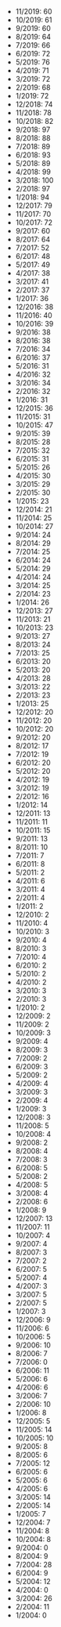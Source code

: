 *  11/2019: 60
*  10/2019: 61
*  9/2019: 60
*  8/2019: 64
*  7/2019: 66
*  6/2019: 72
*  5/2019: 76
*  4/2019: 71
*  3/2019: 72
*  2/2019: 68
*  1/2019: 72
*  12/2018: 74
*  11/2018: 78
*  10/2018: 82
*  9/2018: 97
*  8/2018: 88
*  7/2018: 89
*  6/2018: 93
*  5/2018: 89
*  4/2018: 99
*  3/2018: 100
*  2/2018: 97
*  1/2018: 94
*  12/2017: 79
*  11/2017: 70
*  10/2017: 72
*  9/2017: 60
*  8/2017: 64
*  7/2017: 52
*  6/2017: 48
*  5/2017: 49
*  4/2017: 38
*  3/2017: 41
*  2/2017: 37
*  1/2017: 36
*  12/2016: 38
*  11/2016: 40
*  10/2016: 39
*  9/2016: 38
*  8/2016: 38
*  7/2016: 34
*  6/2016: 37
*  5/2016: 31
*  4/2016: 32
*  3/2016: 34
*  2/2016: 32
*  1/2016: 31
*  12/2015: 36
*  11/2015: 31
*  10/2015: 47
*  9/2015: 39
*  8/2015: 28
*  7/2015: 32
*  6/2015: 31
*  5/2015: 26
*  4/2015: 30
*  3/2015: 29
*  2/2015: 30
*  1/2015: 23
*  12/2014: 21
*  11/2014: 25
*  10/2014: 27
*  9/2014: 24
*  8/2014: 29
*  7/2014: 25
*  6/2014: 24
*  5/2014: 29
*  4/2014: 24
*  3/2014: 25
*  2/2014: 23
*  1/2014: 26
*  12/2013: 27
*  11/2013: 21
*  10/2013: 23
*  9/2013: 27
*  8/2013: 24
*  7/2013: 25
*  6/2013: 20
*  5/2013: 20
*  4/2013: 28
*  3/2013: 22
*  2/2013: 23
*  1/2013: 25
*  12/2012: 20
*  11/2012: 20
*  10/2012: 20
*  9/2012: 20
*  8/2012: 17
*  7/2012: 19
*  6/2012: 20
*  5/2012: 20
*  4/2012: 19
*  3/2012: 19
*  2/2012: 16
*  1/2012: 14
*  12/2011: 13
*  11/2011: 11
*  10/2011: 15
*  9/2011: 13
*  8/2011: 10
*  7/2011: 7
*  6/2011: 8
*  5/2011: 2
*  4/2011: 6
*  3/2011: 4
*  2/2011: 4
*  1/2011: 2
*  12/2010: 2
*  11/2010: 4
*  10/2010: 3
*  9/2010: 4
*  8/2010: 3
*  7/2010: 4
*  6/2010: 2
*  5/2010: 2
*  4/2010: 2
*  3/2010: 3
*  2/2010: 3
*  1/2010: 2
*  12/2009: 2
*  11/2009: 2
*  10/2009: 3
*  9/2009: 4
*  8/2009: 3
*  7/2009: 2
*  6/2009: 3
*  5/2009: 2
*  4/2009: 4
*  3/2009: 3
*  2/2009: 4
*  1/2009: 3
*  12/2008: 3
*  11/2008: 5
*  10/2008: 4
*  9/2008: 2
*  8/2008: 4
*  7/2008: 3
*  6/2008: 5
*  5/2008: 2
*  4/2008: 5
*  3/2008: 4
*  2/2008: 6
*  1/2008: 9
*  12/2007: 13
*  11/2007: 11
*  10/2007: 4
*  9/2007: 4
*  8/2007: 3
*  7/2007: 2
*  6/2007: 5
*  5/2007: 4
*  4/2007: 3
*  3/2007: 5
*  2/2007: 5
*  1/2007: 3
*  12/2006: 9
*  11/2006: 6
*  10/2006: 5
*  9/2006: 10
*  8/2006: 7
*  7/2006: 0
*  6/2006: 11
*  5/2006: 6
*  4/2006: 6
*  3/2006: 7
*  2/2006: 10
*  1/2006: 8
*  12/2005: 5
*  11/2005: 14
*  10/2005: 10
*  9/2005: 8
*  8/2005: 6
*  7/2005: 12
*  6/2005: 6
*  5/2005: 6
*  4/2005: 6
*  3/2005: 14
*  2/2005: 14
*  1/2005: 7
*  12/2004: 7
*  11/2004: 8
*  10/2004: 8
*  9/2004: 0
*  8/2004: 9
*  7/2004: 28
*  6/2004: 9
*  5/2004: 12
*  4/2004: 0
*  3/2004: 26
*  2/2004: 11
*  1/2004: 0